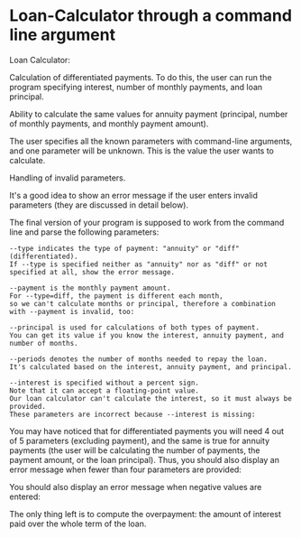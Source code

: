 # Loan-Calculator through a command line argument
Loan Calculator:

Calculation of differentiated payments.
To do this, the user can run the program specifying interest, number of monthly payments, and loan principal.

Ability to calculate the same values for annuity payment (principal, number of monthly payments, and monthly payment amount).

The user specifies all the known parameters with command-line arguments, and one parameter will be unknown.
This is the value the user wants to calculate.

Handling of invalid parameters.

It's a good idea to show an error message if the user enters invalid parameters (they are discussed in detail below).

The final version of your program is supposed to work from the command line and parse the following parameters:

    --type indicates the type of payment: "annuity" or "diff" (differentiated).
    If --type is specified neither as "annuity" nor as "diff" or not specified at all, show the error message.

    --payment is the monthly payment amount.
    For --type=diff, the payment is different each month,
    so we can't calculate months or principal, therefore a combination with --payment is invalid, too:

    --principal is used for calculations of both types of payment.
    You can get its value if you know the interest, annuity payment, and number of months.

    --periods denotes the number of months needed to repay the loan.
    It's calculated based on the interest, annuity payment, and principal.

    --interest is specified without a percent sign.
    Note that it can accept a floating-point value.
    Our loan calculator can't calculate the interest, so it must always be provided.
    These parameters are incorrect because --interest is missing:

You may have noticed that for differentiated payments you will need 4 out of 5 parameters (excluding payment),
and the same is true for annuity payments
(the user will be calculating the number of payments, the payment amount, or the loan principal).
Thus, you should also display an error message when fewer than four parameters are provided:

You should also display an error message when negative values are entered:

The only thing left is to compute the overpayment: the amount of interest paid over the whole term of the loan.

